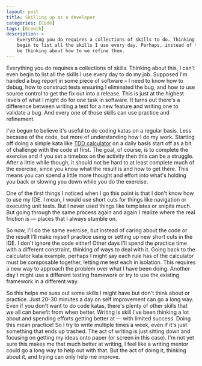 ```yaml
---
layout: post
title: Skilling up as a developer
categories: [Code]
tags: [Growth]
description: >
    Everything you do requires a collections of skills to do. Thinking about this, I can't even
    begin to list all the skills I use every day. Perhaps, instead of trying to list them we should
    be thinking about how to we refine them.
---
```


Everything you do requires a collections of skills. Thinking about this, I can't even begin to list
all the skills I use every day to do my job. Supposed I'm handed a bug report in some piece of
software &ndash; I need to know how to debug, how to construct tests ensuring I eliminated the bug,
and how to use source control to get the fix out into a release. This is just at the highest levels
of what I might do for one task in software. It turns out there's a difference between writing a
test for a new feature and writing one to validate a bug. And every one of those skills can use
practice and refinement.

I've begun to believe it's useful to do coding katas on a regular basis. Less because of the code,
but more of understanding how I do my work. Starting off doing a simple kata like [TDD
calculator](http://osherove.com/tdd-kata-1/) on a daily basis start off as a bit of challenge with
the code at first. The goal, of course, is to complete the exercise and if you set a timebox on the
activity then this can be a struggle. After a little while though, it should not be hard to at least
complete much of the exercise, since you know what the result is and how to get there. This means
you can spend a little more thought and effort into what's holding you back or slowing you down
while you do the exercise.

One of the first things I noticed when I go this point is that I don't know how to use my IDE. I
mean, I would use short cuts for things like navigation or executing unit tests. But I never used
things like templates or snipits much. But going through the same process again and again I realize
where the real friction is &mdash; places that I always stumble on.

So now, I'll do the same exercise, but instead of caring about the code or the result I'll make
myself practice using or setting up new short cuts in the IDE. I don't ignore the code either! Other
days I'll spend the practice time with a different constraint, thinking of ways to deal with it.
Going back to the calculator kata example, perhaps I might say each rule has of the calculator must
be composable together, letting me test each in isolation. This requires a new way to approach the
problem over what I have been doing. Another day I might use a different testing framework or try to
use the existing framework in a different way.

So this helps me suss out some skills I might have but don't think about or practice. Just 20-30
minutes a day on self improvement can go a long way. Even if you don't want to do code katas,
there's plenty of other skills that we all can benefit from when better. Writing is skill I've been
thinking a lot about and spending efforts getting better at &mdash; with limited success. Doing this
mean practice! So I try to write multiple times a week, even if it's just something that ends up
trashed. The act of writing is just sitting down and focusing on getting my ideas onto paper (or
screen in this case). I'm not yet sure this makes me that much better at writing, I feel like a
writing mentor could go a long way to help out with that. But the act of doing it, thinking about
it, and trying can only help me improve.
